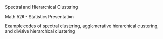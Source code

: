 Spectral and Hierarchical Clustering 

Math 526 - Statistics Presentation 

Example codes of spectral clustering, agglomerative hierarchical clustering, and divisive hierarchical clustering 

